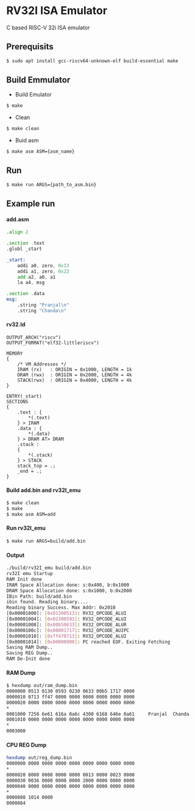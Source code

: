 # RV32I ISA Emulator

C based RISC-V 32i ISA emulator

## Prerequisits
```sh
$ sudo apt install gcc-riscv64-unknown-elf build-essential make
```

## Build Emmulator
* Build Emulator
```sh
$ make
```
* Clean
```sh
$ make clean
```
* Buid asm
```sh
$ make asm ASM={asm_name}
```

## Run
```sh
$ make run ARGS={path_to_asm.bin}
```

## Example run

#### add.asm
```asm
.align 2

.section .text
.globl _start

_start:
    addi a0, zero, 0x13
    addi a1, zero, 0x23
    add a2, a0, a1
    la a4, msg

.section .data
msg:
    .string "Pranjal\n"
    .string "Chanda\n"

```
#### rv32.ld
```ld
OUTPUT_ARCH("riscv")
OUTPUT_FORMAT("elf32-littleriscv")

MEMORY
{
	/* VM Addresses */
	IRAM (rx)	: ORIGIN = 0x1000, LENGTH = 1k
	DRAM (rwx)	: ORIGIN = 0x2000, LENGTH = 4k
	STACK(rwx)	: ORIGIN = 0x4000, LENGTH = 4k
}

ENTRY(_start)
SECTIONS
{
    .text : {
        *(.text)
    } > IRAM
    .data : {
        *(.data)
    } > DRAM AT> DRAM
    .stack : 
    {
        *(.stack)
    } > STACK
    stack_top = .;
    _end = .;
}
```
#### Build add.bin and rv32I_emu
```sh
$ make clean
$ make
$ make asm ASM=add
```
#### Run rv32I_emu
```sh
$ make run ARGS=build/add.bin
```

#### Output
```sh
./build/rv32I_emu build/add.bin
rv32I emu Startup
RAM Init done
IRAM Space Allocation done: s:0x400, b:0x1000
DRAM Space Allocation done: s:0x1000, b:0x2000
IBin Path: build/add.bin
ibin found. Reading binary....
Reading binary Success. Max Addr: 0x2010
[0x00001000]: [0x01300513]: RV32_OPCODE_ALUI
[0x00001004]: [0x02300593]: RV32_OPCODE_ALUI
[0x00001008]: [0x00b50633]: RV32_OPCODE_ALUR
[0x0000100c]: [0x00001717]: RV32_OPCODE_AUIPC
[0x00001010]: [0xff470713]: RV32_OPCODE_ALUI
[0x00001014]: [0x00000000]: PC reached EOF. Exiting Fetching
Saving RAM Dump..
Saving REG Dump..
RAM De-Init done
```

#### RAM Dump
```sh
$ hexdump out/ram_dump.bin
0000000 0513 0130 0593 0230 0633 00b5 1717 0000
0000010 0713 ff47 0000 0000 0000 0000 0000 0000
0000020 0000 0000 0000 0000 0000 0000 0000 0000
*
0001000 7250 6e61 616a 0a6c 4300 6168 646e 0a61     Pranjal  Chanda 
0001010 0000 0000 0000 0000 0000 0000 0000 0000
*
0003000
```

#### CPU REG Dump
```sh
hexdump out/reg_dump.bin 
0000000 0000 0000 0000 0000 0000 0000 0000 0000
*
0000020 0000 0000 0000 0000 0013 0000 0023 0000
0000030 0036 0000 0000 0000 2000 0000 0000 0000
0000040 0000 0000 0000 0000 0000 0000 0000 0000
*
0000080 1014 0000
0000084
```